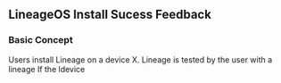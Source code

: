 ## LineageOS Install Sucess Feedback
### Basic Concept
Users install Lineage on a device X. Lineage is tested by the user with a lineage If the ldevice
